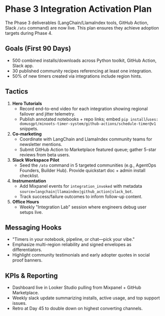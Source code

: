 # Phase 3 Integration Activation Plan

The Phase 3 deliverables (LangChain/LlamaIndex tools, GitHub Action, Slack `/ato` command) are now live. This plan ensures they achieve adoption targets during Phase 4.

## Goals (First 90 Days)
- 500 combined installs/downloads across Python toolkit, GitHub Action, Slack app.
- 30 published community recipes referencing at least one integration.
- 50% of new timers created via integrations include region hints.

## Tactics
1. **Hero Tutorials**
   - Record end-to-end video for each integration showing regional failover and jitter telemetry.
   - Publish annotated notebooks + repo links; embed `pip install`/`uses: domusgpt/minoots-timer-system/github-actions/schedule-timer@v1` snippets.
2. **Co-marketing**
   - Coordinate with LangChain and LlamaIndex community teams for newsletter mentions.
   - Submit GitHub Action to Marketplace featured queue; gather 5-star reviews from beta users.
3. **Slack Workspace Pilot**
   - Seed the `/ato` command in 5 targeted communities (e.g., AgentOps Founders, Builder Hub). Provide quickstart doc + admin install checklist.
4. **Instrumentation**
   - Add Mixpanel events for `integration_invoked` with metadata `source=langchain|llamaindex|github_action|slack_bot`.
   - Track success/failure outcomes to inform follow-up content.
5. **Office Hours**
   - Weekly "Integration Lab" session where engineers debug user setups live.

## Messaging Hooks
- "Timers in your notebook, pipeline, or chat—pick your vibe."
- Emphasize multi-region reliability and signed envelopes as differentiators.
- Highlight community testimonials and early adopter quotes in social proof banners.

## KPIs & Reporting
- Dashboard live in Looker Studio pulling from Mixpanel + GitHub Marketplace.
- Weekly slack update summarizing installs, active usage, and top support issues.
- Retro at Day 45 to double down on highest converting channels.
